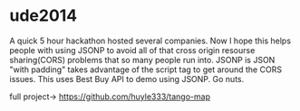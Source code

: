 ude2014
=======
A quick 5 hour hackathon hosted several companies. Now I hope this helps people with using JSONP to avoid all of that cross origin resourse sharing(CORS) problems that so many people run into.
JSONP is JSON "with padding" takes advantage of the script tag to get around the CORS issues.
This uses Best Buy API to demo using JSONP. 
Go nuts.

full project-> https://github.com/huyle333/tango-map
